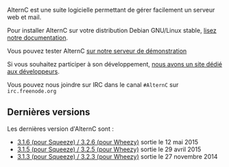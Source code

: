 
AlternC est une suite logicielle permettant de gérer facilement un serveur web et mail.

Pour installer AlternC sur votre distribution Debian GNU/Linux stable, [lisez notre documentation](/fr/install).

Vous pouvez tester AlternC [sur notre serveur de démonstration](http://demo.alternc.org/)

Si vous souhaitez participer à son développement, [nous avons un site dédié aux développeurs](http://alternc.org).

Vous pouvez nous joindre sur IRC dans le canal `#AlternC` sur `irc.freenode.org`

## Dernières versions

Les dernières version d'AlternC sont : 

* [3.1.6 (pour Squeeze) / 3.2.6 (pour Wheezy)](https://github.com/AlternC/AlternC/releases/tag/3.1.6) sortie le 12 mai 2015
* [3.1.5 (pour Squeeze) / 3.2.5 (pour Wheezy)](https://github.com/AlternC/AlternC/releases/tag/3.1.5) sortie le 29 avril 2015
* [3.1.3 (pour Squeeze) / 3.2.3 (pour Wheezy)](https://github.com/AlternC/AlternC/releases/tag/3.1.3) sortie le 27 novembre 2014
